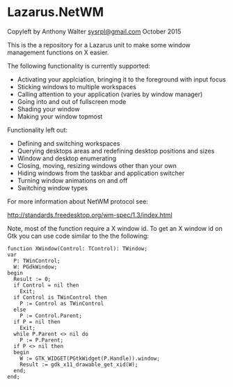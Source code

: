 # Lazarus.NetWM

Copyleft by Anthony Walter <sysrpl@gmail.com> October 2015
  
This is the a repository for a Lazarus unit to make some window management functions on X easier.

The following functionality is currently supported:

* Activating your applciation, bringing it to the foreground with input focus
* Sticking windows to multiple workspaces
* Calling attention to your application (varies by window manager)
* Going into and out of fullscreen mode
* Shading your window
* Making your window topmost

Functionality left out:

* Defining and switching workspaces
* Querying desktops areas and redefining desktop positions and sizes
* Window and desktop enumerating
* Closing, moving, resizing windows other than your own
* Hiding windows from the taskbar and application switcher
* Turning window animations on and off
* Switching window types

For more information about NetWM protocol see:

http://standards.freedesktop.org/wm-spec/1.3/index.html

Note, most of the function require a X window id. To get an X window id on Gtk you can use code similar to the the following:

```
function XWindow(Control: TControl): TWindow;
var
  P: TWinControl;
  W: PGdkWindow;
begin
  Result := 0;
  if Control = nil then
    Exit;
  if Control is TWinControl then
    P := Control as TWinControl
  else
    P := Control.Parent;
  if P = nil then
    Exit;
  while P.Parent <> nil do
    P := P.Parent;
  if P <> nil then
  begin
    W := GTK_WIDGET(PGtkWidget(P.Handle)).window;
    Result := gdk_x11_drawable_get_xid(W);
  end;
end;
```
